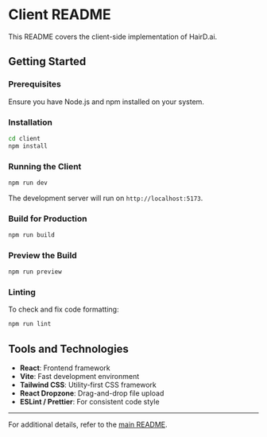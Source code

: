 # Client README

This README covers the client-side implementation of HairD.ai.

## Getting Started

### Prerequisites

Ensure you have Node.js and npm installed on your system.

### Installation

```bash
cd client
npm install
```

### Running the Client

```bash
npm run dev
```

The development server will run on `http://localhost:5173`.

### Build for Production

```bash
npm run build
```

### Preview the Build

```bash
npm run preview
```

### Linting

To check and fix code formatting:

```bash
npm run lint
```

## Tools and Technologies

- **React**: Frontend framework
- **Vite**: Fast development environment
- **Tailwind CSS**: Utility-first CSS framework
- **React Dropzone**: Drag-and-drop file upload
- **ESLint / Prettier**: For consistent code style

---

For additional details, refer to the [main README](../README.md).
